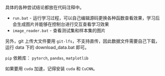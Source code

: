 具体的各种尝试结论都放在代码注释中。

- `run.bat` - 运行学习过程，可以自己编辑源码更换各种函数查看效果，学习后会生成图片并能够在控制台进行交互查看学习效果
- `image_reader.bat` - 查看测试集和样本集的图片

另外，git 上传大文件要用 `git-lfs`，不支持直传，因此数据文件需要自己下载，运行 data 下的 download_data.bat 即可。

`pip` 依赖库： `pytorch`, `pandas`, `matplotlib`

如果要用 `cuda` 加速，记得安装 `cuda` 和 `CuCNN`。
